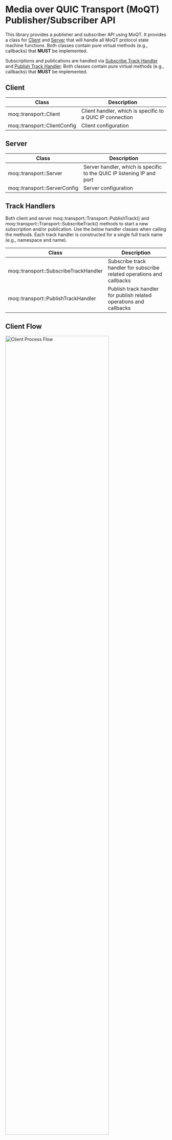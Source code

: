 # Media over QUIC Transport (MoQT) Publisher/Subscriber API

This library provides a publisher and subscriber API using MoQT. It provides
a class for [Client](#moq::transport::Client) and [Server](#moq::transport::Server) that
will handle all MoQT protocol state machine functions. Both classes contain pure virtual methods (e.g., callbacks)
that **MUST** be implemented. 

Subscriptions and publications are handled via [Subscribe Track Handler](#moq::transport::SubscribeTrackHandler) 
and [Publish Track Handler](#moq::transport::PublishTrackHandler). Both classes contain pure virtual methods
(e.g., callbacks) that **MUST** be implemented.

## Client

 Class                        | Description                                               
------------------------------|-----------------------------------------------------------
 moq::transport::Client       | Client handler, which is specific to a QUIC IP connection 
 moq::transport::ClientConfig | Client configuration                                      

## Server

 Class                        | Description                                                            
------------------------------|------------------------------------------------------------------------
 moq::transport::Server       | Server handler, which is specific to the QUIC IP listening IP and port 
 moq::transport::ServerConfig | Server configuration                                                   

## Track Handlers

Both client and server moq::transport::Transport::PublishTrack() and moq::transport::Transport::SubscribeTrack()
methods to start a new subscription and/or publication. Use the below handler classes when calling
the methods. Each track handler is constructed for a single full track name (e.g., namespace and name).

 Class                                 | Description                                                            
---------------------------------------|------------------------------------------------------------------------
 moq::transport::SubscribeTrackHandler | Subscribe track handler for subscribe related operations and callbacks 
 moq::transport::PublishTrackHandler   | Publish track handler for publish related operations and callbacks     

## Client Flow
<img src="../images/moqt-client-api.png" alt="Client Process Flow" style="height: auto; width:80%"/>

## Server Flow

## Documentation Links

* [API Process Flows](../docs/images/moqt-api-process-flows.html)
* [MOQT Implementation Details](https://github.com/Quicr/libquicr/blob/main/docs/moq-implementation.md)
* Quick Start
